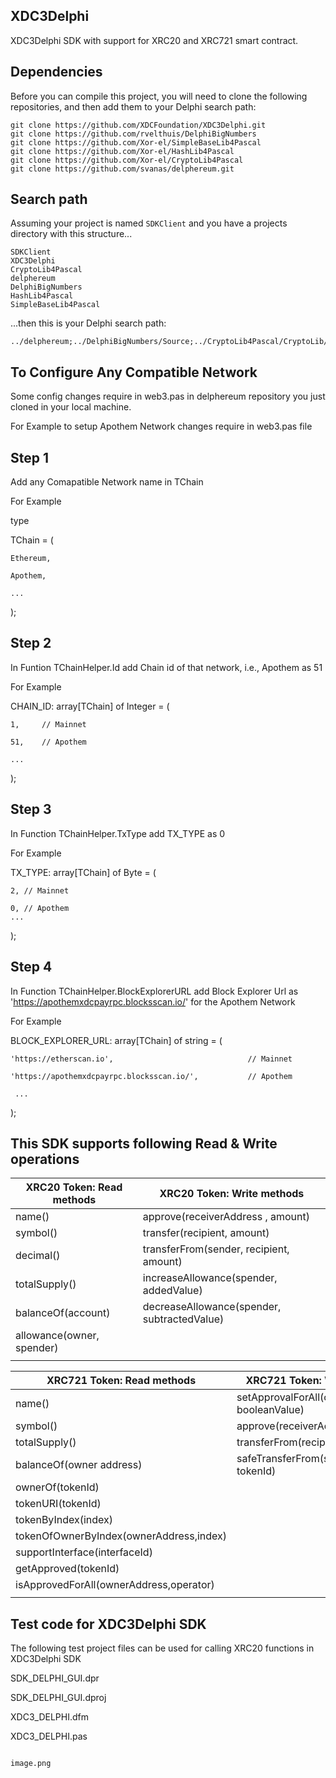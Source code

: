 ## XDC3Delphi

XDC3Delphi SDK with support for XRC20 and XRC721 smart contract.

## Dependencies

Before you can compile this project, you will need to clone the following repositories, and then add them to your Delphi search path:
```
git clone https://github.com/XDCFoundation/XDC3Delphi.git
git clone https://github.com/rvelthuis/DelphiBigNumbers
git clone https://github.com/Xor-el/SimpleBaseLib4Pascal
git clone https://github.com/Xor-el/HashLib4Pascal
git clone https://github.com/Xor-el/CryptoLib4Pascal
git clone https://github.com/svanas/delphereum.git
```

## Search path

Assuming your project is named `SDKClient` and you have a projects directory with this structure...

```
SDKClient
XDC3Delphi 
CryptoLib4Pascal
delphereum
DelphiBigNumbers
HashLib4Pascal
SimpleBaseLib4Pascal
```

...then this is your Delphi search path:

```
../delphereum;../DelphiBigNumbers/Source;../CryptoLib4Pascal/CryptoLib/src/Interfaces;../CryptoLib4Pascal/CryptoLib/src/Math;../CryptoLib4Pascal/CryptoLib/src/Utils;../CryptoLib4Pascal/CryptoLib/src/Security;../HashLib4Pascal/HashLib/src/Interfaces;../HashLib4Pascal/HashLib/src/Utils;../CryptoLib4Pascal/CryptoLib/src/Utils/Randoms;../HashLib4Pascal/HashLib/src/Base;../HashLib4Pascal/HashLib/src/KDF;../HashLib4Pascal/HashLib/src/Nullable;../HashLib4Pascal/HashLib/src/NullDigest;../HashLib4Pascal/HashLib/src/Checksum;../HashLib4Pascal/HashLib/src/Hash32;../HashLib4Pascal/HashLib/src/Hash64;../HashLib4Pascal/HashLib/src/Hash128;../HashLib4Pascal/HashLib/src/Crypto;../HashLib4Pascal/HashLib/src/Interfaces/IBlake2BParams;../HashLib4Pascal/HashLib/src/Crypto/Blake2BParams;../HashLib4Pascal/HashLib/src/Interfaces/IBlake2SParams;../HashLib4Pascal/HashLib/src/Crypto/Blake2SParams;../CryptoLib4Pascal/CryptoLib/src/Crypto/Digests;../CryptoLib4Pascal/CryptoLib/src/Asn1/Pkcs;../CryptoLib4Pascal/CryptoLib/src/Asn1;../CryptoLib4Pascal/CryptoLib/src/Utils/Encoders;../SimpleBaseLib4Pascal/SimpleBaseLib/src/Bases;../SimpleBaseLib4Pascal/SimpleBaseLib/src/Utils;../SimpleBaseLib4Pascal/SimpleBaseLib/src/Interfaces;../CryptoLib4Pascal/CryptoLib/src/Asn1/RossStandart;../CryptoLib4Pascal/CryptoLib/src/Asn1/Oiw;../CryptoLib4Pascal/CryptoLib/src/Asn1/Nist;../CryptoLib4Pascal/CryptoLib/src/Asn1/Misc;../CryptoLib4Pascal/CryptoLib/src/Asn1/TeleTrust;../CryptoLib4Pascal/CryptoLib/src/Asn1/CryptoPro;../CryptoLib4Pascal/CryptoLib/src/Crypto/Prng;../CryptoLib4Pascal/CryptoLib/src/Utils/Rng;../CryptoLib4Pascal/CryptoLib/src/Crypto/Engines;../CryptoLib4Pascal/CryptoLib/src/Crypto/Parameters;../CryptoLib4Pascal/CryptoLib/src/Crypto;../CryptoLib4Pascal/CryptoLib/src/Math/EC;../CryptoLib4Pascal/CryptoLib/src/Crypto/EC;../CryptoLib4Pascal/CryptoLib/src/Math/EC/Endo;../CryptoLib4Pascal/CryptoLib/src/Asn1/Sec;../CryptoLib4Pascal/CryptoLib/src/Asn1/X9;../CryptoLib4Pascal/CryptoLib/src/Asn1/CryptLib;../CryptoLib4Pascal/CryptoLib/src/Math/Raw;../CryptoLib4Pascal/CryptoLib/src/Math/EC/Multiplier;../CryptoLib4Pascal/CryptoLib/src/Math/EC/Abc;../CryptoLib4Pascal/CryptoLib/src/Math/Field;../CryptoLib4Pascal/CryptoLib/src/Math/EC/Custom/Sec;../CryptoLib4Pascal/CryptoLib/src/Math/EC/Custom/Djb;../CryptoLib4Pascal/CryptoLib/src/Crypto/Signers;../CryptoLib4Pascal/CryptoLib/src/Crypto/Generators;../CryptoLib4Pascal/CryptoLib/src/Crypto/Macs;../XDC3Delphi
```

## To Configure Any Compatible Network 


Some config changes require in web3.pas in delphereum repository you just cloned in your local machine.

For Example to setup Apothem Network changes require in web3.pas file 


## Step 1

Add any Comapatible Network name in TChain 

For Example

type

  TChain = (

    Ethereum,

    Apothem,

    ...
  );

## Step 2

In Funtion TChainHelper.Id add Chain id of that network, i.e., Apothem as 51 

For Example

CHAIN_ID: array[TChain] of Integer = (

    1,     // Mainnet

    51,    // Apothem

    ...
  );

## Step 3

In Function TChainHelper.TxType add TX_TYPE as 0 

For Example

 TX_TYPE: array[TChain] of Byte = (

    2, // Mainnet

    0, // Apothem
    ...
  );

## Step 4

In Function TChainHelper.BlockExplorerURL add Block Explorer Url as  'https://apothemxdcpayrpc.blocksscan.io/' for the Apothem Network


For Example

BLOCK_EXPLORER_URL: array[TChain] of string = (

    'https://etherscan.io',                              // Mainnet

    'https://apothemxdcpayrpc.blocksscan.io/',           // Apothem
    
     ...
  );


## This SDK supports following Read & Write operations


  |    XRC20 Token: Read methods                    |   XRC20 Token: Write methods                          |
  |     ---                                         |   ---                                                 | 
  |     name()                                      |   approve(receiverAddress , amount)                   |
  |     symbol()                                    |   transfer(recipient, amount)                         |
  |     decimal()                                   |   transferFrom(sender, recipient, amount)             |
  |     totalSupply()                               |   increaseAllowance(spender, addedValue)              |
  |     balanceOf(account)                          |   decreaseAllowance(spender, subtractedValue)         |
  |     allowance(owner, spender)                   |                                                       |
  |                                                 |                                                       |
                                            
  |    XRC721 Token: Read methods                   |   XRC721 Token: Write methods                         |
  |     ----                                        |   ----                                                |
  |     name()                                      |   setApprovalForAll(operatorAddress, booleanValue)    |
  |     symbol()                                    |   approve(receiverAddress , tokenId)                  |
  |     totalSupply()                               |   transferFrom(recipient, tokenId)                    |
  |     balanceOf(owner address)                    |   safeTransferFrom(spender, tokenId)                  |
  |     ownerOf(tokenId)                            |                                                       |
  |     tokenURI(tokenId)                           |                                                       |
  |     tokenByIndex(index)                         |                                                       |
  |     tokenOfOwnerByIndex(ownerAddress,index)     |                                                       |
  |     supportInterface(interfaceId)               |                                                       |
  |     getApproved(tokenId)                        |                                                       |
  |     isApprovedForAll(ownerAddress,operator)     |                                                       |
  |                                                 |                                                       |



## Test code for XDC3Delphi SDK

The following test project files can be used for calling XRC20 functions in XDC3Delphi SDK

SDK_DELPHI_GUI.dpr 

SDK_DELPHI_GUI.dproj

XDC3_DELPHI.dfm

XDC3_DELPHI.pas

```

image.png



```




